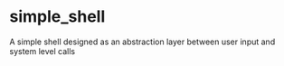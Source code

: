 # simple_shell
A simple shell designed as an abstraction layer between user input and system level calls 
